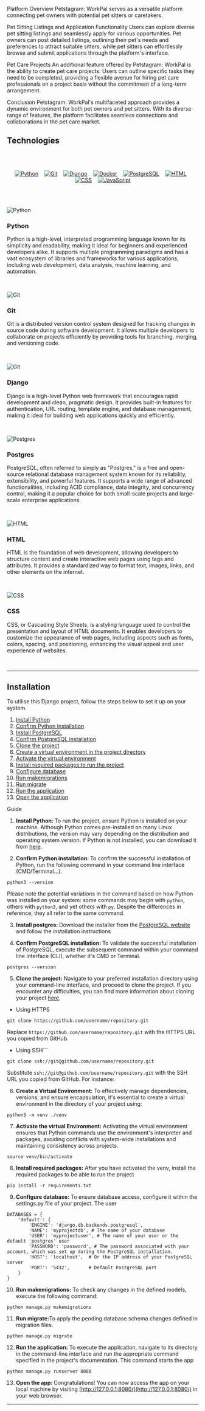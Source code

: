 Platform Overview
Petstagram: WorkPal serves as a versatile platform connecting pet owners with potential pet sitters or caretakers.

Pet Sitting Listings and Application Functionality
Users can explore diverse pet sitting listings and seamlessly apply for various opportunities. Pet owners can post detailed listings, outlining their pet's needs and preferences to attract suitable sitters, while pet sitters can effortlessly browse and submit applications through the platform's interface.

Pet Care Projects
An additional feature offered by Petstagram: WorkPal is the ability to create pet care projects. Users can outline specific tasks they need to be completed, providing a flexible avenue for hiring pet care professionals on a project basis without the commitment of a long-term arrangement.

Conclusion
Petstagram: WorkPal's multifaceted approach provides a dynamic environment for both pet owners and pet sitters. With its diverse range of features, the platform facilitates seamless connections and collaborations in the pet care market.


<h2 id="section-id">Technologies</h2>

<br />
<br />

<p align="center">
    <a href="https://www.python.org"><img src="https://skillicons.dev/icons?i=python" alt="Python"></a>&nbsp;&nbsp;&nbsp;
    <a href="https://git-scm.com"><img src="https://skillicons.dev/icons?i=git" alt="Git"></a>&nbsp;&nbsp;&nbsp;
    <a href="https://www.djangoproject.com"><img src="https://skillicons.dev/icons?i=django" alt="Django"></a>&nbsp;&nbsp;&nbsp;
    <a href="https://www.docker.com"><img src="https://skillicons.dev/icons?i=docker" alt="Docker"></a>&nbsp;&nbsp;&nbsp;
    <a href="https://www.postgresql.org"><img src="https://skillicons.dev/icons?i=postgres" alt="PostgreSQL"></a>&nbsp;&nbsp;&nbsp;
    <a href="https://en.wikipedia.org/wiki/HTML"><img src="https://skillicons.dev/icons?i=html" alt="HTML"></a>&nbsp;&nbsp;&nbsp;
    <a href="https://bg.wikipedia.org/wiki/CSSj"><img src="https://skillicons.dev/icons?i=css" alt="CSS"></a>&nbsp;&nbsp;&nbsp;
    <a href="https://developer.mozilla.org/en-US/docs/Web/JavaScript"><img src="https://skillicons.dev/icons?i=js" alt="JavaScript"></a>
</p>

<br />
<br />

![Python](https://skillicons.dev/icons?i=python)

### Python

Python is a high-level, interpreted programming language known for its simplicity and readability, making it ideal for beginners and experienced developers alike. It supports multiple programming paradigms and has a vast ecosystem of libraries and frameworks for various applications, including web development, data analysis, machine learning, and automation.

<br />

![Git](https://skillicons.dev/icons?i=git)

### Git

Git is a distributed version control system designed for tracking changes in source code during software development. It allows multiple developers to collaborate on projects efficiently by providing tools for branching, merging, and versioning code.

<br />

![Git](https://skillicons.dev/icons?i=django)

### Django

Django is a high-level Python web framework that encourages rapid development and clean, pragmatic design. It provides built-in features for authentication, URL routing, template engine, and database management, making it ideal for building web applications quickly and efficiently.

<br />

![Postgres](https://skillicons.dev/icons?i=postgres)

### Postgres

PostgreSQL, often referred to simply as "Postgres," is a free and open-source relational database management system known for its reliability, extensibility, and powerful features. It supports a wide range of advanced functionalities, including ACID compliance, data integrity, and concurrency control, making it a popular choice for both small-scale projects and large-scale enterprise applications.

<br />

![HTML](https://skillicons.dev/icons?i=html)

### HTML

HTML is the foundation of web development, allowing developers to structure content and create interactive web pages using tags and attributes. It provides a standardized way to format text, images, links, and other elements on the internet.

<br />

![CSS](https://skillicons.dev/icons?i=css)

### CSS

CSS, or Cascading Style Sheets, is a styling language used to control the presentation and layout of HTML documents. It enables developers to customize the appearance of web pages, including aspects such as fonts, colors, spacing, and positioning, enhancing the visual appeal and user experience of websites.

<br />

---

<h2 id="installation">Installation</h2>

To utilise this Django project, follow the steps below to set it up on your system.

1. [Install Python](#installation-install-python)
2. [Confirm Python Installation](#installation-confirm-installation-python)
3. [Install PostgreSQL](#installation-confirm-installation-postgres)
4. [Confirm PostgreSQL installation](#installation-confirm-installation-postgres)
5. [Clone the project](#installation-clone-project)
6. [Create a virtual environment in the project directory](#installation-create-virtual-environment)
7. [Activate the virtual environment](#installation-activate-virtual-environment)
8. [Install required packages to run the project](#installation-required-packages)
9. [Configure database](#installation-configure-database)
10. [Run makemigrations](#installation-run-makemigrations)
11. [Run migrate](#installation-run-migrate)
12. [Run the application](#installation-run-application)
13. [Open the application](#installation-open-app)

Guide

1. <b id="installation-install-python">Install Python: </b> To run the project, ensure Python is installed on your machine. Although Python comes pre-installed on many Linux distributions, the version may vary depending on the distribution and operating system version. If Python is not installed, you can download it from [here](https://www.python.org/downloads/).

2. <b id="installation-confirm-installation-python"> Confirm Python installation: </b> To confirm the successful installation of Python, run the following command in your command line interface (CMD/Terminal...). 

```
python3 --version
```

Please note the potential variations in the command based on how Python was installed on your system: some commands may begin with `python`, others with `python3`, and yet others with `py`. Despite the differences in reference, they all refer to the same command.

3. <b id="installation-install-postgres"> Install postgres: </b> Download the installer from the [PostgreSQL website](https://www.postgresql.org) and follow the installation instructions

4. <b id="installation-confirm-installation-postgres"> Confirm PostgreSQL installation: </b> To validate the successful installation of PostgreSQL, execute the subsequent command within your command line interface (CLI), whether it's CMD or Terminal.

```
postgres --version
```

5. <b id="installation-clone-project">Clone the project:</b> Navigate to your preferred installation directory using your command-line interface, and proceed to clone the project. If you encounter any difficulties, you can find more information about cloning your project [here](https://docs.github.com/en/repositories/creating-and-managing-repositories/cloning-a-repository).

* Using HTTPS

```
git clone https://github.com/username/repository.git
```

Replace `https://github.com/username/repository.git` with the HTTPS URL you copied from GitHub.

* Using SSH```

```
git clone ssh://git@github.com/username/repository.git
```

Substitute `ssh://git@github.com/username/repository.git` with the SSH URL you copied from GitHub. For instance:

6. <b id="installation-create-virtual-environment">Create a Virtual Environment:</b> To effectively manage dependencies, versions, and ensure encapsulation, it's essential to create a virtual environment in the directory of your project using:

```
python3 -m venv ./venv
```

7. <b id="installation-activate-virtual-environment">Activate the virtual Environment:</b> Activating the virtual environment ensures that Python commands use the environment's interpreter and packages, avoiding conflicts with system-wide installations and maintaining consistency across projects.

```
source venv/bin/activate
```

8. <b id="installation-required-packages">Install required packages:</b> After you have activated the venv, install the required packages to be able to run the project

```
pip install -r requirements.txt
```

9. <b id="installation-configure-database">Configure database:</b> To ensure database access, configure it within the settings.py file of your project. The user

```
DATABASES = {
    'default': {
        'ENGINE': 'django.db.backends.postgresql',
        'NAME': 'myprojectdb', # The name of your database
        'USER': 'myprojectuser', # The name of your user or the default 'postgres' user
        'PASSWORD': 'password', # The password associated with your account, which was set up during the PostgreSQL installation.
        'HOST': 'localhost',  # Or the IP address of your PostgreSQL server
        'PORT': '5432',       # Default PostgreSQL port
    }
}
```

10. <b id="installation-run-makemigrations">Run makemigrations:</b> To check any changes in the defined models, execute the following command:
```
python manage.py makemigrations
```

11. <b id="installation-run-migrate">Run migrate:</b>To apply the pending database schema changes defined in migration files.
```
python manage.py migrate
```

12. <b id="installation-run-application">Run the application:</b> To execute the application, navigate to its directory in the command-line interface and run the appropriate command specified in the project's documentation. This command starts the app

```
python manage.py runserver 8080
```

13. <b id="installation-open-app">Open the app: </b>Congratulations! You can now access the app on your local machine by visiting [http://127.0.0.1:8080/](http://127.0.0.1:8080/) in your web browser.
---
